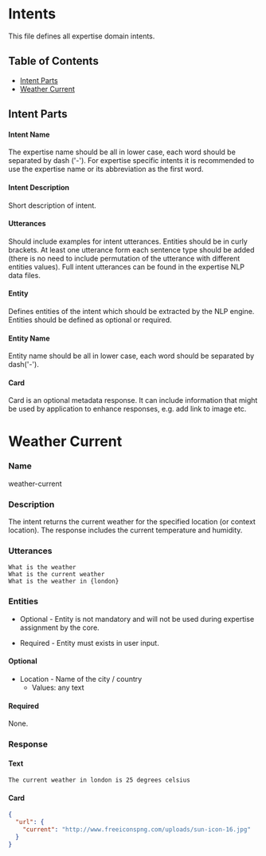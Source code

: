 # Intents

This file defines all expertise domain intents.

## Table of Contents

* [Intent Parts](#intent-parts)
* [Weather Current](#weather-current)

## Intent Parts

#### Intent Name

The expertise name should be all in lower case, each word should be separated by dash ('-'). For expertise specific intents it is recommended to use the expertise name or its abbreviation as the first word.

#### Intent Description

Short description of intent.

#### Utterances

Should include examples for intent utterances. Entities should be in curly brackets.
At least one utterance form each sentence type should be added (there is no need to include permutation of the utterance with different entities values).
Full intent utterances can be found in the expertise NLP data files.

#### Entity

Defines entities of the intent which should be extracted by the NLP engine. Entities should be defined as optional or required.

#### Entity Name

Entity name should be all in lower case, each word should be separated by dash('-').

#### Card

Card is an optional metadata response. It can include information that might be used by application to enhance responses, e.g. add link to image etc.

# Weather Current

### Name

weather-current

### Description

The intent returns the current weather for the specified location (or context location). The response includes the current temperature and humidity.

### Utterances

```
What is the weather
What is the current weather
What is the weather in {london}
```

### Entities

* Optional - Entity is not mandatory and will not be used during expertise assignment by the core.

* Required - Entity must exists in user input.

#### Optional

* Location - Name of the city / country
  * Values: any text

#### Required

None.

### Response

#### Text

```
The current weather in london is 25 degrees celsius
```

#### Card

``` json
{
  "url": {
    "current": "http://www.freeiconspng.com/uploads/sun-icon-16.jpg"
  }
}
```
